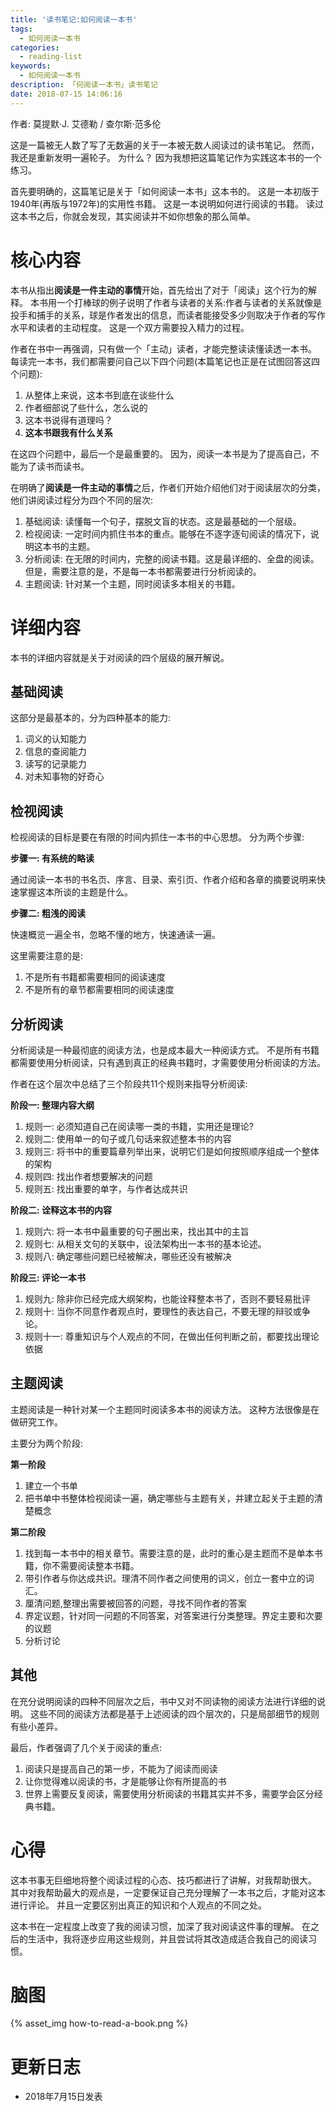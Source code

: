 ```yaml
---
title: '读书笔记:如何阅读一本书'
tags:
  - 如何阅读一本书
categories:
  - reading-list
keywords:
  - 如何阅读一本书
description: 「何阅读一本书」读书笔记
date: 2018-07-15 14:06:16
---
```





作者: 莫提默·J. 艾德勒 / 查尔斯·范多伦

这是一篇被无人数了写了无数遍的关于一本被无数人阅读过的读书笔记。
然而，我还是重新发明一遍轮子。
为什么？
因为我想把这篇笔记作为实践这本书的一个练习。

首先要明确的，这篇笔记是关于「如何阅读一本书」这本书的。
这是一本初版于1940年(再版与1972年)的实用性书籍。
这是一本说明如何进行阅读的书籍。
读过这本书之后，你就会发现，其实阅读并不如你想象的那么简单。

# 核心内容

本书从指出**阅读是一件主动的事情**开始，首先给出了对于「阅读」这个行为的解释。
本书用一个打棒球的例子说明了作者与读者的关系:作者与读者的关系就像是投手和捕手的关系，球是作者发出的信息，而读者能接受多少则取决于作者的写作水平和读者的主动程度。
这是一个双方需要投入精力的过程。

作者在书中一再强调，只有做一个「主动」读者，才能完整读读懂读透一本书。
每读完一本书，我们都需要问自己以下四个问题(本篇笔记也正是在试图回答这四个问题):
1. 从整体上来说，这本书到底在谈些什么
2. 作者细部说了些什么，怎么说的
3. 这本书说得有道理吗？
4. **这本书跟我有什么关系**

在这四个问题中，最后一个是最重要的。
因为，阅读一本书是为了提高自己，不能为了读书而读书。


在明确了**阅读是一件主动的事情**之后，作者们开始介绍他们对于阅读层次的分类，他们讲阅读过程分为四个不同的层次:

1. 基础阅读: 读懂每一个句子，摆脱文盲的状态。这是最基础的一个层级。
2. 检视阅读: 一定时间内抓住书本的重点。能够在不逐字逐句阅读的情况下，说明这本书的主题。
3. 分析阅读: 在无限的时间内，完整的阅读书籍。这是最详细的、全盘的阅读。但是，需要注意的是，不是每一本书都需要进行分析阅读的。
4. 主题阅读: 针对某一个主题，同时阅读多本相关的书籍。

# 详细内容

本书的详细内容就是关于对阅读的四个层级的展开解说。

## 基础阅读

这部分是最基本的，分为四种基本的能力:

1. 词义的认知能力
2. 信息的查阅能力
3. 读写的记录能力
4. 对未知事物的好奇心


## 检视阅读

检视阅读的目标是要在有限的时间内抓住一本书的中心思想。
分为两个步骤:

**步骤一: 有系统的略读**

通过阅读一本书的书名页、序言、目录、索引页、作者介绍和各章的摘要说明来快速掌握这本所谈的主题是什么。

**步骤二: 粗浅的阅读**

快速概览一遍全书，忽略不懂的地方，快速通读一遍。

这里需要注意的是:

1. 不是所有书籍都需要相同的阅读速度
2. 不是所有的章节都需要相同的阅读速度

## 分析阅读

分析阅读是一种最彻底的阅读方法，也是成本最大一种阅读方式。
不是所有书籍都需要使用分析阅读，只有遇到真正的经典书籍时，才需要使用分析阅读的方法。

作者在这个层次中总结了三个阶段共11个规则来指导分析阅读:

**阶段一: 整理内容大纲**

1. 规则一: 必须知道自己在阅读哪一类的书籍，实用还是理论?
2. 规则二: 使用单一的句子或几句话来叙述整本书的内容
3. 规则三: 将书中的重要篇章列举出来，说明它们是如何按照顺序组成一个整体的架构
4. 规则四: 找出作者想要解决的问题
5. 规则五: 找出重要的单字，与作者达成共识

**阶段二: 诠释这本书的内容**

1. 规则六: 将一本书中最重要的句子圈出来，找出其中的主旨
2. 规则七: 从相关文句的关联中，设法架构出一本书的基本论述。
3. 规则八: 确定哪些问题已经被解决，哪些还没有被解决

**阶段三: 评论一本书**

1. 规则九: 除非你已经完成大纲架构，也能诠释整本书了，否则不要轻易批评
2. 规则十: 当你不同意作者观点时，要理性的表达自己，不要无理的辩驳或争论。
3. 规则十一: 尊重知识与个人观点的不同，在做出任何判断之前，都要找出理论依据


## 主题阅读

主题阅读是一种针对某一个主题同时阅读多本书的阅读方法。
这种方法很像是在做研究工作。

主要分为两个阶段:

**第一阶段**

1. 建立一个书单
2. 把书单中书整体检视阅读一遍，确定哪些与主题有关，并建立起关于主题的清楚概念

**第二阶段**

1. 找到每一本书中的相关章节。需要注意的是，此时的重心是主题而不是单本书籍，你不需要阅读整本书籍。
2. 带引作者与你达成共识。理清不同作者之间使用的词义，创立一套中立的词汇。
3. 厘清问题,整理出需要被回答的问题，寻找不同作者的答案
4. 界定议题，针对同一问题的不同答案，对答案进行分类整理。界定主要和次要的议题
5. 分析讨论

## 其他

在充分说明阅读的四种不同层次之后，书中又对不同读物的阅读方法进行详细的说明。
这些不同的阅读方法都是基于上述阅读的四个层次的，只是局部细节的规则有些小差异。

最后，作者强调了几个关于阅读的重点:
1. 阅读只是提高自己的第一步，不能为了阅读而阅读
2. 让你觉得难以阅读的书，才是能够让你有所提高的书
3. 世界上需要反复阅读，需要使用分析阅读的书籍其实并不多，需要学会区分经典书籍。

# 心得

这本书事无巨细地将整个阅读过程的心态、技巧都进行了讲解，对我帮助很大。
其中对我帮助最大的观点是，一定要保证自己充分理解了一本书之后，才能对这本进行评论。
并且一定要区别出真正的知识和个人观点的不同之处。

这本书在一定程度上改变了我的阅读习惯，加深了我对阅读这件事的理解。
在之后的生活中，我将逐步应用这些规则，并且尝试将其改造成适合我自己的阅读习惯。

# 脑图

{% asset_img how-to-read-a-book.png %}


# 更新日志

- 2018年7月15日发表
